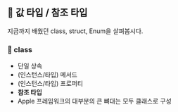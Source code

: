 ## 📌 값 타입 / 참조 타입

지금까지 배웠던 class, struct, Enum을 살펴봅시다.


### 📐 class
* 단일 상속
* (인스턴스/타입) 메서드
* (인스턴스/타입) 프로퍼티
* **참조 타입**
* Apple 프레임워크의 대부분의 큰 뼈대는 모두 클래스로 구성
